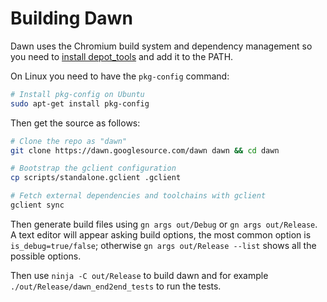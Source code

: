 # Building Dawn

Dawn uses the Chromium build system and dependency management so you need to [install depot_tools] and add it to the PATH.

[install depot_tools]: http://commondatastorage.googleapis.com/chrome-infra-docs/flat/depot_tools/docs/html/depot_tools_tutorial.html#_setting_up

On Linux you need to have the `pkg-config` command:
```sh
# Install pkg-config on Ubuntu
sudo apt-get install pkg-config
```

Then get the source as follows:

```sh
# Clone the repo as "dawn"
git clone https://dawn.googlesource.com/dawn dawn && cd dawn

# Bootstrap the gclient configuration
cp scripts/standalone.gclient .gclient

# Fetch external dependencies and toolchains with gclient
gclient sync
```

Then generate build files using `gn args out/Debug` or `gn args out/Release`.
A text editor will appear asking build options, the most common option is `is_debug=true/false`; otherwise `gn args out/Release --list` shows all the possible options.

Then use `ninja -C out/Release` to build dawn and for example `./out/Release/dawn_end2end_tests` to run the tests.

